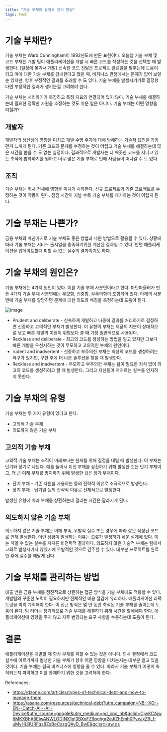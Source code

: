 ```yaml
---
title: "기술 부채의 유형과 관리 방법"
tags: Tech
---
```


# 기술 부채란?
기술 부채는 Ward Cunningham이 1992년도에 만든 표현이다. 오늘날 기술 부채 및 코드 부채는 개발 팀이 애플리케이션을 개발 시 빠른 코드를 작성하는 것을 선택할 때 발생한다. (일정에 쫓겨서 개발) 신속한 코드 전달은 프로젝트 완료일을 맞추는데 도움이 되고 이에 대한 기술 부채를 감내한다고 했을 때, 비지니스 관점에서는 문제가 없어 보일 순 있지만, 향후 부정적인 결과를 초래할 수 도 있다. 기술 부채를 발생시키기로 결정했다면 부정적인 결과가 생기는걸 고려해야 한다.

기술 부채는 처리하기가 복잡하고 특정 지표와 연결되어 있지 않다. 기술 부채를 해결하는데 필요한 정확한 자원을 추정하는 것도 쉬운 일은 아니다.
기술 부채는 어떤 영향을 미칠까?

## 개발자
개발자의 생산성에 영향을 미치고 개발 수명 주기에 대해 방해하는 기술적 요인을 가장 먼저 느끼게 된다. 기존 코드의 문제를 수정하는 것이 어렵고 기술 부채를 해결하는데 많은 시간을 쏟을 수 도 없는 실정이다. 결과적으로 개발자는 더 깨끗한 코드를 지니고 있는 조직에 합류하기를 원하고 너무 많은 기술 부채로 인해 사람들이 떠나갈 수 도 있다.

## 조직
기술 부채는 회사 전체에 영향을 미치기 시작한다. 신규 프로젝트와 기존 프로젝트를 수정하는 것이 악몽이 된다. 점점 시간이 지날 수록 기술 부채를 제거하는 것이 어렵게 된다.

# 기술 부채는 나쁜가?
금융 부채와 마찬가지로 기술 부채도 좋은 방법과 나쁜 방법으로 활용될 수 있다.
상황에 따라 기술 부채는 서비스 출시일을 충족하기위한 계산된 결과일 수 있다. 반면 애플리케이션을 업데이트할때 피할 수 없는 실수의 결과이기도 하다.

# 기술 부채의 원인은?
기술 부채에는 4가지 원인이 있다. 이를 기술 부채 사분면이라고 한다. 마틴파울러가 만든 4가지 기술 부채 사분면에는 무모함, 신중함, 부주의함이 포함되어 있다. 아래의 사분면에 기술 부채를 할당하면 문제에 대한 의도와 배경을 측정하는데 도움이 된다.

![image](https://user-images.githubusercontent.com/111643/183459939-38f7eeff-1efa-413c-8c86-67feb8049cf5.png)

* Prudent and deliberate - 신속하게 개발하고 나중에 결과를 처리하기로 결정하면 신중하고 고의적인 부채가 발생한다. 이 유형의 부채는 제품의 지분이 상대적으로 낮고 빠른 개발의 이점이 위험보다 클 때 가장 일반적으로 사용된다.
* Reckless and deliberate - 최고의 코드를 생성하는 방법을 알고 있지만 그보다 빠른 개발을 우선시하는 것이 무모하고 고의적인 부채의 원인이다.
* rudent and inadvertent - 신중하고 부주의한 부채는 최상의 코드를 생성하려는 욕구가 있지만, 구현 후에 더 나은 솔루션을 찾을 때 발생한다.
* Reckless and inadvertent - 무모하고 부주의한 부채는 팀이 필요한 지식 없이 최고의 코드를 생성하려고 할 때 발생한다. 그리고 자신들이 저지르는 실수를 인지하지 못한다.

# 기술 부채의 유형
기술 부채는 두 가지 유형이 있다고 한다.
* 고의적 기술 부채
* 의도하지 않은 기술 부채

## 고의적 기술 부채
고의적 기술 부채는 조직이 미래보다는 현재를 위해 결정을 내릴 때 발생한다. 이 부채는 단기와 장기로 나뉜다. 예를 들어서 이전 부채를 상환하기 위해 발생한 것은 단기 부채이고, 더 큰 미래 부채를 방지하기 위해 발생한 것은 장기 부채이다.

* 단기 부채 - 기존 자원을 사용하는 등의 전략적 이유로 소극적으로 발생한다.
* 장기 부채 - 납기일 등의 전략적 이유로 선제적으로 발생한다.

발생한 유형에 따라 부채를 상환하는데 걸리는 시간은 달라지게 된다.

## 의도하지 않은 기술 부채
의도하지 않은 기술 부채는 이해 부족, 우발적 실수 또는 경우에 따라 잘못 작성된 코드로 인해 발생한다. 이런 상황이 발생하는 이유는 오류가 발생하기 쉬운 설계에 있다. 이는 피할 수 없는 실수를 저지른 비전략적 결과이다.
의도하지 않은 기술적 부채는 팀에서 고의로 발생시키지 않았기에 우발적인 것으로 간주할 수 있다. 대부분 프로젝트를 완료한 후에 실수를 깨닫게 된다.

# 기술 부채를 관리하는 방법
대출 받은 금융 부채를 점진적으로 상환하는 접근 방식을 기술 부채에도 적용할 수 있다. 개발팀의 꾸준한 노력이 필요하지만 전체적인 비용 절감에 유리하다.
애플리케이션 리팩토링을 미리 계획해야 한다. 이 접근 방식은 몇 년 동안 축적된 기술 부채를 줄이는데 도움이 된다.
팀 리더는 정기적으로 기술 부채를 해결하기 위해 시간을 할애해야 한다. 애플리케이션에 영향을 주지 않고 자주 변경되는 요구 사항을 수용하는데 도움이 된다.

# 결론
애플리케이션을 개발할 때 항상 부채를 피할 수 있는 것은 아니다. 의사 결정에서 코드 실수에 이르기까지 발생한 기술 부채가 향후 어떤 영향을 미치는지는 대부분 알고 있을 것이다.
기술 부채는 결국 비즈니스에 영향을 줄 수 있다. 따라서 기술 부채가 어떻게 축적되는지 파악하고 이를 통제하기 위한 것을 고려해야 한다. 

References:
* https://dzone.com/articles/types-of-technical-debt-and-how-to-manage-them
* https://asana.com/resources/technical-debt?utm_campaign=NB--KO--EN--Catch-All--All-Device&utm_source=google&utm_medium=pd_cpc_nb&gclid=CjwKCAjw6MKXBhA5EiwANWLODINX1qI3BXoFZ9pqhgr2eJlZhEmh0PyxJxZ9LI-uMvHLBURFqs8ZsBoCxzgQAvD_BwE&gclsrc=aw.ds
